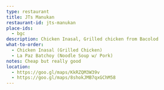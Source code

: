 ```yaml
---
type: restaurant
title: JTs Manukan 
restaurant-id: jts-manukan 
place-ids:
  - bgc 
description: Chicken Inasal, Grilled chicken from Bacolod
what-to-order:
  - Chicken Inasal (Grilled Chicken)
  - La Paz Batchoy (Noodle Soup w/ Pork)
notes: Cheap but really good
location: 
  - https://goo.gl/maps/KkRZQM3W39v
  - https://goo.gl/maps/8shokJMB7qxGChM58
---
```

